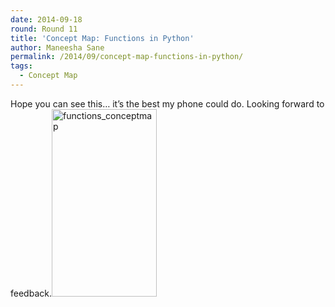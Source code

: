 ```yaml
---
date: 2014-09-18
round: Round 11
title: 'Concept Map: Functions in Python'
author: Maneesha Sane
permalink: /2014/09/concept-map-functions-in-python/
tags:
  - Concept Map
---
```

Hope you can see this&#8230; it&#8217;s the best my phone could do. Looking forward to feedback.[<img src="http://teaching.software-carpentry.org/wp-content/uploads/2014/09/functions_conceptmap-168x300.jpg" alt="functions_conceptmap" width="168" height="300" class="alignnone size-medium wp-image-8856" />][1]

 [1]: http://teaching.software-carpentry.org/wp-content/uploads/2014/09/functions_conceptmap.jpg
